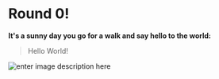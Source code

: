 # Round 0!

**It's a sunny day you go for a walk and say hello to the world:**

> Hello World!
>
![enter image description here](https://media1.tenor.com/m/WDp1uPrjWWEAAAAC/sound-of-music-guns.gif)
